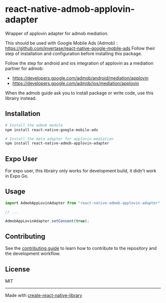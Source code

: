 # react-native-admob-applovin-adapter

Wrapper of applovin adapter for admob mediation.

This should be used with Google Mobile Ads (Admob) : https://github.com/invertase/react-native-google-mobile-ads
Follow their step of installation and configuration before installing this package.

Follow the step for android and ios integration of applovin as a mediation partner for admob:
- https://developers.google.com/admob/android/mediation/applovin
- https://developers.google.com/admob/ios/mediation/applovin

When the admob guide ask you to install package or write code, use this librairy instead.

## Installation

```sh
# Install the admob module
npm install react-native-google-mobile-ads

# Install the meta adapter for applovin mediation
npm install react-native-admob-applovin-adapter
```

## Expo User

For expo user, this librairy only works for development build, it didn't work in Expo Go.

## Usage


```js
import AdmobAppLovinAdapter from "react-native-admob-applovin-adapter";

// ...

AdmobAppLovinAdapter.setConsent(true);
```


## Contributing

See the [contributing guide](CONTRIBUTING.md) to learn how to contribute to the repository and the development workflow.

## License

MIT

---

Made with [create-react-native-library](https://github.com/callstack/react-native-builder-bob)
